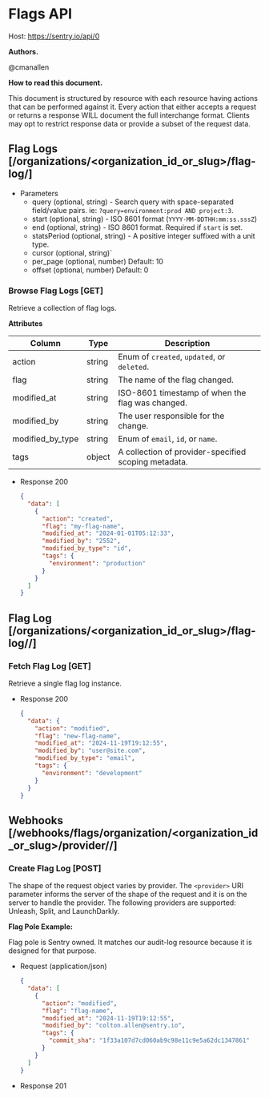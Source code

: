# Flags API

Host: https://sentry.io/api/0

**Authors.**

@cmanallen

**How to read this document.**

This document is structured by resource with each resource having actions that can be performed against it. Every action that either accepts a request or returns a response WILL document the full interchange format. Clients may opt to restrict response data or provide a subset of the request data.

## Flag Logs [/organizations/<organization_id_or_slug>/flag-log/]

- Parameters
  - query (optional, string) - Search query with space-separated field/value pairs. ie: `?query=environment:prod AND project:3`.
  - start (optional, string) - ISO 8601 format (`YYYY-MM-DDTHH:mm:ss.sssZ`)
  - end (optional, string) - ISO 8601 format. Required if `start` is set.
  - statsPeriod (optional, string) - A positive integer suffixed with a unit type.
  - cursor (optional, string)`
  - per_page (optional, number)
    Default: 10
  - offset (optional, number)
    Default: 0

### Browse Flag Logs [GET]

Retrieve a collection of flag logs.

**Attributes**

| Column           | Type   | Description                                          |
| ---------------- | ------ | ---------------------------------------------------- |
| action           | string | Enum of `created`, `updated`, or `deleted`.          |
| flag             | string | The name of the flag changed.                        |
| modified_at      | string | ISO-8601 timestamp of when the flag was changed.     |
| modified_by      | string | The user responsible for the change.                 |
| modified_by_type | string | Enum of `email`, `id`, or `name`.                    |
| tags             | object | A collection of provider-specified scoping metadata. |

- Response 200

  ```json
  {
    "data": [
      {
        "action": "created",
        "flag": "my-flag-name",
        "modified_at": "2024-01-01T05:12:33",
        "modified_by": "2552",
        "modified_by_type": "id",
        "tags": {
          "environment": "production"
        }
      }
    ]
  }
  ```

## Flag Log [/organizations/<organization_id_or_slug>/flag-log/<flag>/]

### Fetch Flag Log [GET]

Retrieve a single flag log instance.

- Response 200

  ```json
  {
    "data": {
      "action": "modified",
      "flag": "new-flag-name",
      "modified_at": "2024-11-19T19:12:55",
      "modified_by": "user@site.com",
      "modified_by_type": "email",
      "tags": {
        "environment": "development"
      }
    }
  }
  ```

## Webhooks [/webhooks/flags/organization/<organization_id_or_slug>/provider/<provider>/]

### Create Flag Log [POST]

The shape of the request object varies by provider. The `<provider>` URI parameter informs the server of the shape of the request and it is on the server to handle the provider. The following providers are supported: Unleash, Split, and LaunchDarkly.

**Flag Pole Example:**

Flag pole is Sentry owned. It matches our audit-log resource because it is designed for that purpose.

- Request (application/json)

  ```json
  {
    "data": [
      {
        "action": "modified",
        "flag": "flag-name",
        "modified_at": "2024-11-19T19:12:55",
        "modified_by": "colton.allen@sentry.io",
        "tags": {
          "commit_sha": "1f33a107d7cd060ab9c98e11c9e5a62dc1347861"
        }
      }
    ]
  }
  ```

- Response 201
